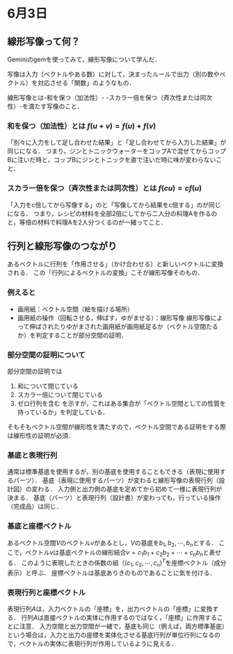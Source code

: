 # 6月3日
## 線形写像って何？
Geminiのgemを使ってみて，線形写像について学んだ．

写像は入力（ベクトルやある数）に対して，決まったルールで出力（別の数やベクトル）を対応させる「関数」のようなもの．

線形写像とは-和を保つ（加法性）- -スカラー倍を保つ（斉次性または同次性）-を満たす写像のこと．

### 和を保つ（加法性）とは $f(u+v)=f(u)+f(v)$
「別々に入力をして足し合わせた結果」と「足し合わせてから入力した結果」が同じになる．
つまり，ジンとトニックウォーターをコップAで混ぜてからコップBに注いだ時と，コップBにジンとトニックを直で注いだ時に味が変わらないこと．

### スカラー倍を保つ（斉次性または同次性）とは $f(cu)=cf(u)$ 
「入力をc倍してから写像する」のと「写像してから結果をc倍する」のが同じになる．
つまり，レシピの材料を全部2倍にしてから二人分の料理Aを作るのと，等倍の材料で料理Aを2人分つくるのが一緒ってこと．


## 行列と線形写像のつながり
あるベクトルに行列を「作用させる」（かけ合わせる）と新しいベクトルに変換される．
この「行列によるベクトルの変換」こそが線形写像そのもの．

### 例えると
- 画用紙：ベクトル空間（絵を描ける場所）
- 画用紙の操作（回転させる，伸ばす，ゆがませる）：線形写像
線形写像によって伸ばされたりゆがまされた画用紙が画用紙足るか（ベクトル空間たるか）を判定することが部分空間の証明．

### 部分空間の証明について
部分空間の証明では
1. 和について閉じている
2. スカラー倍について閉じている
3. ゼロ行列を含む
を示すが，これはある集合が「ベクトル空間としての性質を持っているか」を判定している．

そもそもベクトル空間が線形性を満たすので，ベクトル空間である証明をする際は線形性の証明が必須．

### 基底と表現行列
通常は標準基底を使用するが，別の基底を使用することもできる（表現に使用するパーツ）．
基底（表現に使用するパーツ）が変わると線形写像の表現行列（設計図）の変わる．
入力側と出力側の基底を定めてから初めて一様に表現行列が決まる．
基底（パーツ）と表現行列（設計書）が変わっても，行っている操作（完成品）は同じ．

### 基底と座標ベクトル
あるベクトル空間$V$のベクトル$v$があるとし，$V$の基底を${b_1,b_2,\cdots ,b_n}$とする．
ここで，ベクトル$v$は基底ベクトルの線形結合$v=c_1b_1+c_2b_2+\cdots +c_nb_n$と表せる．
このように表現したときの係数の組（$(c_1,c_2,\cdots ,c_n)^T$を座標ベクトル（成分表示）と呼ぶ．
座標ベクトルは基底ありきのものであることに気を付ける．

### 表現行列と座標ベクトル
表現行列$A$は，入力ベクトルの「座標」を，出力ベクトルの「座標」に変換する．
行列$A$は直接ベクトルの実体に作用するのではなく，「座標」に作用することに注意．
入力空間と出力空間が一緒で，基底も同じ（例えば，両方標準基底）という場合は，入力と出力の座標を実体化させる基底行列が単位行列になるので，ベクトルの実体に表現行列が作用しているように見える．

